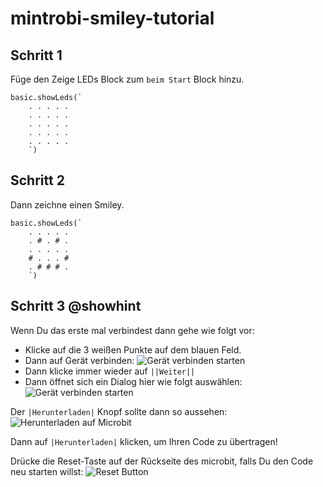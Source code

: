 # mintrobi-smiley-tutorial
## Schritt 1

Füge den Zeige LEDs Block zum ``beim Start`` Block hinzu.
```blocks
basic.showLeds(`
    . . . . .
    . . . . .
    . . . . .
    . . . . .
    . . . . .
    `)
```
## Schritt 2
Dann zeichne einen Smiley.
```blocks
basic.showLeds(`
    . . . . .
    . # . # .
    . . . . .
    # . . . #
    . # # # .
    `)
```
## Schritt 3 @showhint
Wenn Du das erste mal verbindest dann gehe wie folgt vor:
* Klicke auf die 3 weißen Punkte auf dem blauen Feld.
* Dann auf Gerät verbinden:
![Gerät verbinden starten](https://kiliansinger.github.io/mintrobi-tutorials/connect_start_de.png)
* Dann klicke immer wieder auf `||Weiter||`
* Dann öffnet sich ein Dialog hier wie folgt auswählen:
![Gerät verbinden starten](https://kiliansinger.github.io/mintrobi-tutorials/connect_de.png)

Der `|Herunterladen|` Knopf sollte dann so aussehen:
![Herunterladen auf Microbit](https://kiliansinger.github.io/mintrobi-tutorials/download_microbit_de.png) 

Dann auf `|Herunterladen|` klicken, um Ihren Code zu übertragen!

Drücke die Reset-Taste auf der Rückseite des microbit, falls Du den Code neu starten willst:
![Reset Button](https://s3.amazonaws.com/cdn.freshdesk.com/data/helpdesk/attachments/production/19067466923/original/iPH690ko6mt0STYSgz8v_sYFUoz4BnlJsQ.png?1604662044)